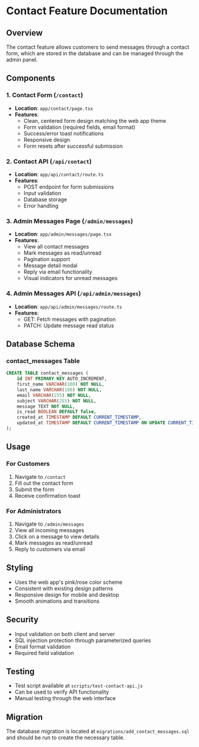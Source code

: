 # Contact Feature Documentation

## Overview
The contact feature allows customers to send messages through a contact form, which are stored in the database and can be managed through the admin panel.

## Components

### 1. Contact Form (`/contact`)
- **Location**: `app/contact/page.tsx`
- **Features**:
  - Clean, centered form design matching the web app theme
  - Form validation (required fields, email format)
  - Success/error toast notifications
  - Responsive design
  - Form resets after successful submission

### 2. Contact API (`/api/contact`)
- **Location**: `app/api/contact/route.ts`
- **Features**:
  - POST endpoint for form submissions
  - Input validation
  - Database storage
  - Error handling

### 3. Admin Messages Page (`/admin/messages`)
- **Location**: `app/admin/messages/page.tsx`
- **Features**:
  - View all contact messages
  - Mark messages as read/unread
  - Pagination support
  - Message detail modal
  - Reply via email functionality
  - Visual indicators for unread messages

### 4. Admin Messages API (`/api/admin/messages`)
- **Location**: `app/api/admin/messages/route.ts`
- **Features**:
  - GET: Fetch messages with pagination
  - PATCH: Update message read status

## Database Schema

### contact_messages Table
```sql
CREATE TABLE contact_messages (
    id INT PRIMARY KEY AUTO_INCREMENT,
    first_name VARCHAR(100) NOT NULL,
    last_name VARCHAR(100) NOT NULL,
    email VARCHAR(255) NOT NULL,
    subject VARCHAR(255) NOT NULL,
    message TEXT NOT NULL,
    is_read BOOLEAN DEFAULT false,
    created_at TIMESTAMP DEFAULT CURRENT_TIMESTAMP,
    updated_at TIMESTAMP DEFAULT CURRENT_TIMESTAMP ON UPDATE CURRENT_TIMESTAMP
);
```

## Usage

### For Customers
1. Navigate to `/contact`
2. Fill out the contact form
3. Submit the form
4. Receive confirmation toast

### For Administrators
1. Navigate to `/admin/messages`
2. View all incoming messages
3. Click on a message to view details
4. Mark messages as read/unread
5. Reply to customers via email

## Styling
- Uses the web app's pink/rose color scheme
- Consistent with existing design patterns
- Responsive design for mobile and desktop
- Smooth animations and transitions

## Security
- Input validation on both client and server
- SQL injection protection through parameterized queries
- Email format validation
- Required field validation

## Testing
- Test script available at `scripts/test-contact-api.js`
- Can be used to verify API functionality
- Manual testing through the web interface

## Migration
The database migration is located at `migrations/add_contact_messages.sql` and should be run to create the necessary table. 
